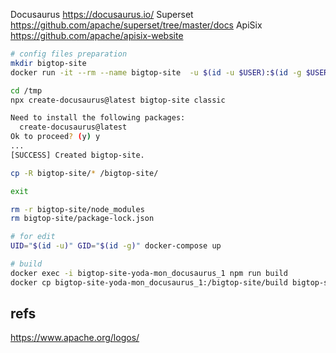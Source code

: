 Docusaurus https://docusaurus.io/
Superset https://github.com/apache/superset/tree/master/docs
ApiSix https://github.com/apache/apisix-website


```sh
# config files preparation
mkdir bigtop-site
docker run -it --rm --name bigtop-site  -u $(id -u $USER):$(id -g $USER) -v $(pwd)/bigtop-site:/bigtop-site node:16.16.0-buster bash

cd /tmp
npx create-docusaurus@latest bigtop-site classic

Need to install the following packages:
  create-docusaurus@latest
Ok to proceed? (y) y
...
[SUCCESS] Created bigtop-site.

cp -R bigtop-site/* /bigtop-site/

exit

rm -r bigtop-site/node_modules
rm bigtop-site/package-lock.json
```

```sh
# for edit
UID="$(id -u)" GID="$(id -g)" docker-compose up
```

```sh
# build
docker exec -i bigtop-site-yoda-mon_docusaurus_1 npm run build
docker cp bigtop-site-yoda-mon_docusaurus_1:/bigtop-site/build bigtop-site/build
```

## refs

https://www.apache.org/logos/

